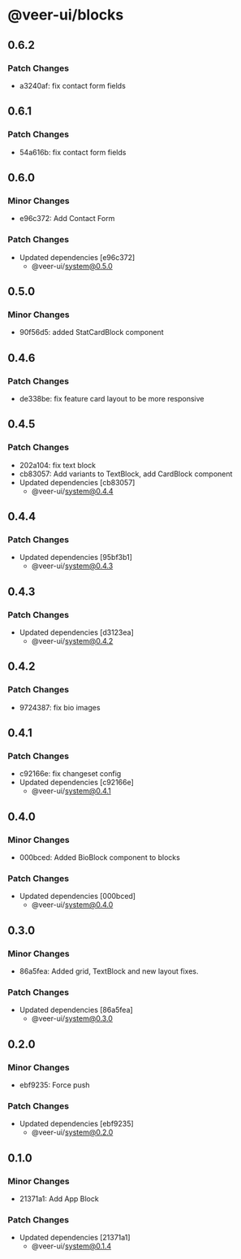 # @veer-ui/blocks

## 0.6.2

### Patch Changes

- a3240af: fix contact form fields

## 0.6.1

### Patch Changes

- 54a616b: fix contact form fields

## 0.6.0

### Minor Changes

- e96c372: Add Contact Form

### Patch Changes

- Updated dependencies [e96c372]
  - @veer-ui/system@0.5.0

## 0.5.0

### Minor Changes

- 90f56d5: added StatCardBlock component

## 0.4.6

### Patch Changes

- de338be: fix feature card layout to be more responsive

## 0.4.5

### Patch Changes

- 202a104: fix text block
- cb83057: Add variants to TextBlock, add CardBlock component
- Updated dependencies [cb83057]
  - @veer-ui/system@0.4.4

## 0.4.4

### Patch Changes

- Updated dependencies [95bf3b1]
  - @veer-ui/system@0.4.3

## 0.4.3

### Patch Changes

- Updated dependencies [d3123ea]
  - @veer-ui/system@0.4.2

## 0.4.2

### Patch Changes

- 9724387: fix bio images

## 0.4.1

### Patch Changes

- c92166e: fix changeset config
- Updated dependencies [c92166e]
  - @veer-ui/system@0.4.1

## 0.4.0

### Minor Changes

- 000bced: Added BioBlock component to blocks

### Patch Changes

- Updated dependencies [000bced]
  - @veer-ui/system@0.4.0

## 0.3.0

### Minor Changes

- 86a5fea: Added grid, TextBlock and new layout fixes.

### Patch Changes

- Updated dependencies [86a5fea]
  - @veer-ui/system@0.3.0

## 0.2.0

### Minor Changes

- ebf9235: Force push

### Patch Changes

- Updated dependencies [ebf9235]
  - @veer-ui/system@0.2.0

## 0.1.0

### Minor Changes

- 21371a1: Add App Block

### Patch Changes

- Updated dependencies [21371a1]
  - @veer-ui/system@0.1.4
